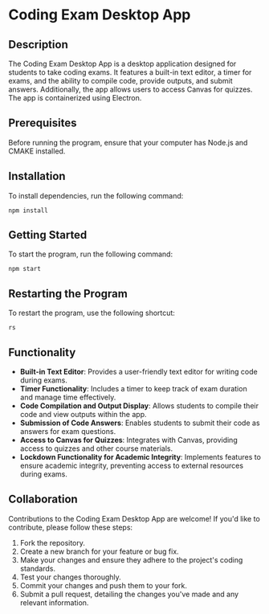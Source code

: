 # Coding Exam Desktop App

## Description

The Coding Exam Desktop App is a desktop application designed for students to take coding exams. It features a built-in text editor, a timer for exams, and the ability to compile code, provide outputs, and submit answers. Additionally, the app allows users to access Canvas for quizzes. The app is containerized using Electron.

## Prerequisites

Before running the program, ensure that your computer has Node.js and CMAKE installed.

## Installation

To install dependencies, run the following command:

```
npm install
```

## Getting Started

To start the program, run the following command:

```
npm start
```

## Restarting the Program

To restart the program, use the following shortcut:

```
rs
```

## Functionality

- **Built-in Text Editor**: Provides a user-friendly text editor for writing code during exams.
- **Timer Functionality**: Includes a timer to keep track of exam duration and manage time effectively.
- **Code Compilation and Output Display**: Allows students to compile their code and view outputs within the app.
- **Submission of Code Answers**: Enables students to submit their code as answers for exam questions.
- **Access to Canvas for Quizzes**: Integrates with Canvas, providing access to quizzes and other course materials.
- **Lockdown Functionality for Academic Integrity**: Implements features to ensure academic integrity, preventing access to external resources during exams.

## Collaboration

Contributions to the Coding Exam Desktop App are welcome! If you'd like to contribute, please follow these steps:

1. Fork the repository.
2. Create a new branch for your feature or bug fix.
3. Make your changes and ensure they adhere to the project's coding standards.
4. Test your changes thoroughly.
5. Commit your changes and push them to your fork.
6. Submit a pull request, detailing the changes you've made and any relevant information.
